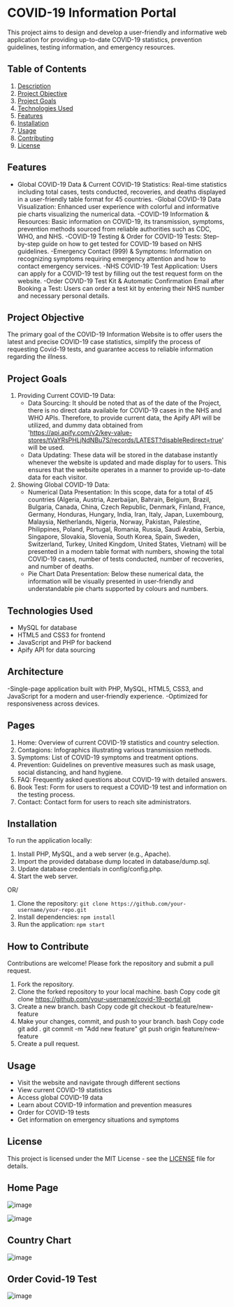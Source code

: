 # COVID-19 Information Portal

This project aims to design and develop a user-friendly and informative web application for providing up-to-date COVID-19 statistics, prevention guidelines, testing information, and emergency resources.


## Table of Contents
1. [Description](#description)
2. [Project Objective](#project-objective)
3. [Project Goals](#project-goals)
4. [Technologies Used](#technologies-used)
5. [Features](#features)
6. [Installation](#installation)
7. [Usage](#usage)
8. [Contributing](#contributing)
9. [License](#license)


## Features
- Global COVID-19 Data & Current COVID-19 Statistics: Real-time statistics including total cases, tests conducted, recoveries, and deaths displayed in a user-friendly table format for 45 countries.
-Global COVID-19 Data Visualization: Enhanced user experience with colorful and informative pie charts visualizing the numerical data.
-COVID-19 Information & Resources: Basic information on COVID-19, its transmission, symptoms, prevention methods sourced from reliable authorities such as CDC, WHO, and NHS.
-COVID-19 Testing & Order for COVID-19 Tests: Step-by-step guide on how to get tested for COVID-19 based on NHS guidelines.
-Emergency Contact (999) & Symptoms: Information on recognizing symptoms requiring emergency attention and how to contact emergency services.
-NHS COVID-19 Test Application: Users can apply for a COVID-19 test by filling out the test request form on the website.
-Order COVID-19 Test Kit & Automatic Confirmation Email after Booking a Test: Users can order a test kit by entering their NHS number and necessary personal details.


## Project Objective
The primary goal of the COVID-19 Information Website is to offer users the latest and precise COVID-19 case statistics, simplify the process of requesting Covid-19 tests, and guarantee access to reliable information regarding the illness.


## Project Goals
1) Providing Current COVID-19 Data:
   - Data Sourcing: It should be noted that as of the date of the Project, there is no direct data available for COVID-19 cases in the NHS and WHO APIs. Therefore, to provide current data, the Apify API will be utilized, and dummy data obtained from 'https://api.apify.com/v2/key-value-stores/tVaYRsPHLjNdNBu7S/records/LATEST?disableRedirect=true' will be used.
   - Data Updating: These data will be stored in the database instantly whenever the website is updated and made display for to users. This ensures that the website operates in a manner to provide up-to-date data for each visitor.
2) Showing Global COVID-19 Data:
   - Numerical Data Presentation: In this scope, data for a total of 45 countries (Algeria, Austria, Azerbaijan, Bahrain, Belgium, Brazil, Bulgaria, Canada, China, Czech Republic, Denmark, Finland, France, Germany, Honduras, Hungary, India, Iran, Italy, Japan, Luxembourg, Malaysia, Netherlands, Nigeria, Norway, Pakistan, Palestine, Philippines, Poland, Portugal, Romania, Russia, Saudi Arabia, Serbia, Singapore, Slovakia, Slovenia, South Korea, Spain, Sweden, Switzerland, Turkey, United Kingdom, United States, Vietnam) will be presented in a modern table format with numbers, showing the total COVID-19 cases, number of tests conducted, number of recoveries, and number of deaths.
   - Pie Chart Data Presentation: Below these numerical data, the information will be visually presented in user-friendly and understandable pie charts supported by colours and numbers.


## Technologies Used
- MySQL for database
- HTML5 and CSS3 for frontend
- JavaScript and PHP for backend
- Apify API for data sourcing


## Architecture
-Single-page application built with PHP, MySQL, HTML5, CSS3, and JavaScript for a modern and user-friendly experience.
-Optimized for responsiveness across devices.


## Pages
1. Home: Overview of current COVID-19 statistics and country selection.
2. Contagions: Infographics illustrating various transmission methods.
3. Symptoms: List of COVID-19 symptoms and treatment options.
4. Prevention: Guidelines on preventive measures such as mask usage, social distancing, and hand hygiene.
5. FAQ: Frequently asked questions about COVID-19 with detailed answers.
6. Book Test: Form for users to request a COVID-19 test and information on the testing process.
7. Contact: Contact form for users to reach site administrators.


## Installation
To run the application locally:

1. Install PHP, MySQL, and a web server (e.g., Apache).
2. Import the provided database dump located in database/dump.sql.
3. Update database credentials in config/config.php.
4. Start the web server.

OR/

1. Clone the repository: `git clone https://github.com/your-username/your-repo.git`
2. Install dependencies: `npm install`
3. Run the application: `npm start`


## How to Contribute
Contributions are welcome! Please fork the repository and submit a pull request.

1. Fork the repository.
2. Clone the forked repository to your local machine.
bash
Copy code
git clone https://github.com/your-username/covid-19-portal.git
3. Create a new branch.
bash
Copy code
git checkout -b feature/new-feature
4. Make your changes, commit, and push to your branch.
bash
Copy code
git add .
git commit -m "Add new feature"
git push origin feature/new-feature
5. Create a pull request.


## Usage
- Visit the website and navigate through different sections
- View current COVID-19 statistics
- Access global COVID-19 data
- Learn about COVID-19 information and prevention measures
- Order for COVID-19 tests
- Get information on emergency situations and symptoms


## License
This project is licensed under the MIT License - see the [LICENSE](LICENSE) file for details.




## Home Page

![image](./assets/readmeImg/home.png)

![image](./assets/readmeImg/homem.png)


## Country Chart

![image](./assets/readmeImg/chart.png)

## Order Covid-19 Test

![image](./assets/readmeImg/bookt.png)